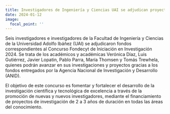 ```yaml
---
title: Investigadores de Ingeniería y Ciencias UAI se adjudican proyectos en FONDECYT de Iniciación 2024
date: 2024-01-12
image:
  focal_point: ''
---
```



Seis investigadores e investigadores de la Facultad de Ingeniería y Ciencias de la Universidad Adolfo Ibáñez (UAI) se adjudicaron fondos correspondientes al Concurso Fondecyt de Iniciación en Investigación 2024. Se trata de los académicos y académicas Verónica Díaz, Luis Gutiérrez, Javier Lopatin, Pablo Parra, María Thomsen y Tomás Trewhela, quienes podrán avanzar en sus investigaciones y proyectos gracias a los fondos entregados por la Agencia Nacional de Investigación y Desarrollo (ANID).

El objetivo de este concurso es fomentar y fortalecer el desarrollo de la investigación científica y tecnológica de excelencia a través de la promoción de nuevas y nuevos investigadores, mediante el financiamiento de proyectos de investigación de 2 a 3 años de duración en todas las áreas del conocimiento.